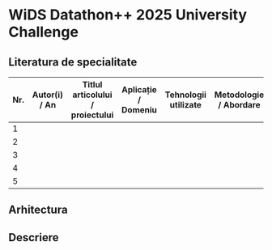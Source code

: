 # WiDS Datathon++ 2025 University Challenge
## Literatura de specialitate

| Nr. | Autor(i) / An | Titlul articolului / proiectului | Aplicație / Domeniu | Tehnologii utilizate | Metodologie / Abordare | Rezultate | Limitări | Comentarii suplimentare |
|-----|---------------|----------------------------------|---------------------|----------------------|------------------------|-----------|----------|-------------------------|
| 1 |    |    |    |    |    |    |    |    |
| 2 |    |    |    |    |    |    |    |    |
| 3 |    |    |    |    |    |    |    |    |
| 4 |    |    |    |    |    |    |    |    |
| 5 |    |    |    |    |    |    |    |    |

## Arhitectura

## Descriere
